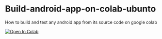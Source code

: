 # Build-android-app-on-colab-ubunto
How to build and test any android app from its source code on google colab

 [![Open In Colab](https://colab.research.google.com/assets/colab-badge.svg)](https://colab.research.google.com/github/karim23657/Build-android-app-on-colab-ubunto/blob/main/build_android_app_from_github_on%20google%20colab.ipynb)
